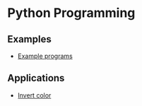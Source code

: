 # Python Programming

## Examples

- [Example programs](./example/)

## Applications

- [Invert color](./application/invert-color.py)
